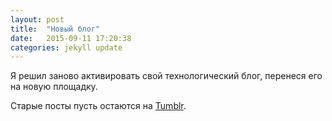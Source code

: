 ```yaml
---
layout: post
title:  "Новый блог"
date:   2015-09-11 17:20:38
categories: jekyll update
---
```


Я решил заново активировать свой технологический блог, перенеся его на новую площадку.

Старые посты пусть остаются на [Tumblr](http://be9.tumblr.com/).
